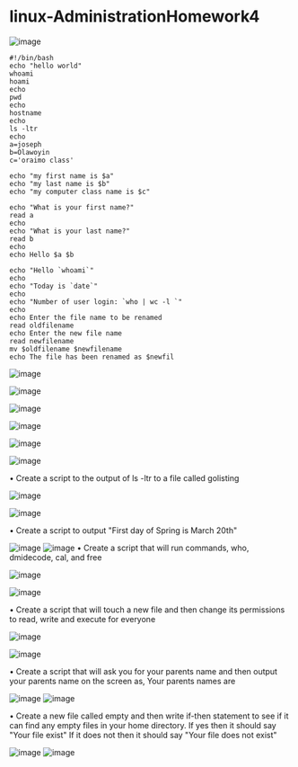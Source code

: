 # linux-AdministrationHomework4
![image](https://github.com/user-attachments/assets/bf533427-1576-4ac6-a204-f944c3dfda0e)

````
#!/bin/bash
echo "hello world"
whoami
hoami
echo
pwd
echo
hostname
echo
ls -ltr
echo
a=joseph
b=Olawoyin
c='oraimo class'

echo "my first name is $a"
echo "my last name is $b"
echo "my computer class name is $c"

echo "What is your first name?"
read a
echo
echo "What is your last name?"
read b
echo
echo Hello $a $b

echo "Hello `whoami`"
echo
echo "Today is `date`"
echo
echo "Number of user login: `who | wc -l `"
echo
echo Enter the file name to be renamed
read oldfilename
echo Enter the new file name
read newfilename
mv $oldfilename $newfilename
echo The file has been renamed as $newfil
````
![image](https://github.com/user-attachments/assets/fa945a75-fc15-43d0-8647-f074d400e340)

![image](https://github.com/user-attachments/assets/861d431f-2c38-46ac-a9b9-b8d2c19cdcb6)

![image](https://github.com/user-attachments/assets/62f6ff65-cfc5-4dac-8052-8134d5d0615a)

![image](https://github.com/user-attachments/assets/cf238191-b6ea-4edc-97ae-4629d3604848)

![image](https://github.com/user-attachments/assets/4bf8ab71-c7d1-4211-9fe7-d626cbc1107f)

![image](https://github.com/user-attachments/assets/3469b0a6-bf0a-4edf-a3dc-0bbd460b11f8)

•	Create a script to the output of ls -ltr to a file called golisting

![image](https://github.com/user-attachments/assets/70a51a49-ecfd-4579-bc69-f1fe81421653)

![image](https://github.com/user-attachments/assets/7fbf06f8-140f-43e1-8891-ec8726603826)

•	Create a script to output "First day of Spring is March 20th"

![image](https://github.com/user-attachments/assets/f1e7560f-2b2a-407c-ad35-bd288ddd76fd)
![image](https://github.com/user-attachments/assets/23c0af46-3999-4915-b93b-23325baee03c)
•	Create a script that will run commands, who, dmidecode, cal, and free

![image](https://github.com/user-attachments/assets/05480630-aaf6-4731-989b-8196fb7128db)

![image](https://github.com/user-attachments/assets/1521b341-b8c3-4eb4-8c58-e9d8e8bafa1d)

•	Create a script that will touch a new file and then change its permissions to read, write and execute for everyone

![image](https://github.com/user-attachments/assets/9ac922b4-6f99-4607-9aee-8a4db764c62f)

![image](https://github.com/user-attachments/assets/e68f83d5-d1e6-43c6-887f-7be4dc158f5c)

•	Create a script that will ask you for your parents name and then output your parents name on the screen as, Your parents names are 

![image](https://github.com/user-attachments/assets/aa9b142c-c5c5-4924-84fd-8b17d30c97b8)
![image](https://github.com/user-attachments/assets/6b823a90-11a7-4ba3-8564-7f8d7fa16147)

•	Create a new file called empty and then write if-then statement to see if it can find any empty files in your home directory.  If yes then it should say "Your file exist"  If it does not then it should say "Your file does not exist"

![image](https://github.com/user-attachments/assets/4034ad06-1548-4d7c-92c2-4941ec812dcf)
![image](https://github.com/user-attachments/assets/fa076497-b38c-44fb-9943-d4df8403cd69)








